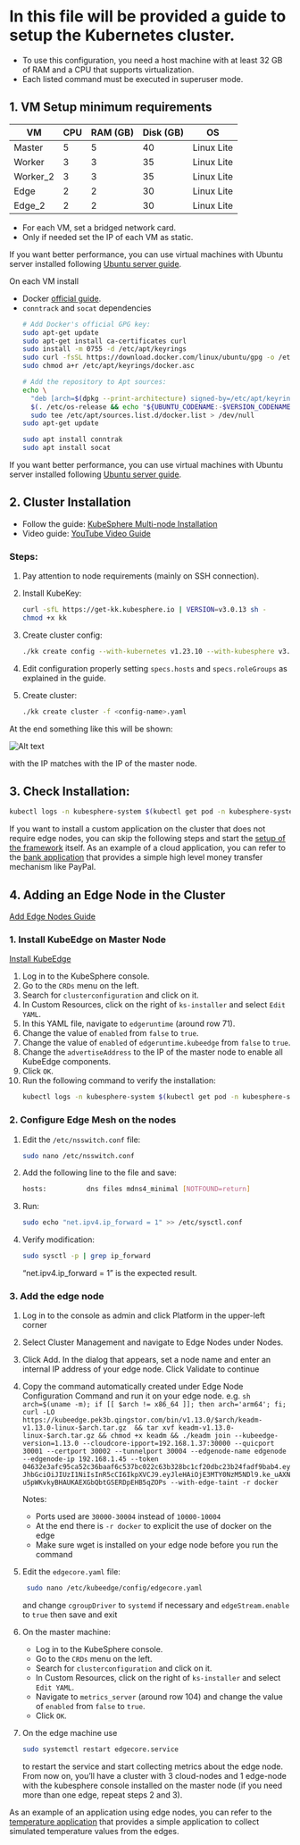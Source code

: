 # In this file will be provided a guide to setup the Kubernetes cluster.

- To use this configuration, you need a host machine with at least 32 GB of RAM and a CPU that supports virtualization.
- Each listed command must be executed in superuser mode.

## 1. VM Setup minimum requirements

| VM       | CPU | RAM (GB) | Disk (GB) | OS        |
|----------|-----|----------|-----------|-----------|
| Master   | 5   | 5        | 40        | Linux Lite|
| Worker   | 3   | 3        | 35        | Linux Lite|
| Worker_2 | 3   | 3        | 35        | Linux Lite|
| Edge     | 2   | 2        | 30        | Linux Lite|
| Edge_2   | 2   | 2        | 30        | Linux Lite|

- For each VM, set a bridged network card.
- Only if needed set the IP of each VM as static.

If you want better performance, you can use virtual machines with Ubuntu server installed following [Ubuntu server guide](Ubuntu_Server.md).

On each VM install
- Docker [official guide](https://docs.docker.com/engine/install/ubuntu/).
- `conntrack` and `socat` dependencies
    ```sh
    # Add Docker's official GPG key:
    sudo apt-get update
    sudo apt-get install ca-certificates curl
    sudo install -m 0755 -d /etc/apt/keyrings
    sudo curl -fsSL https://download.docker.com/linux/ubuntu/gpg -o /etc/apt/keyrings/docker.asc
    sudo chmod a+r /etc/apt/keyrings/docker.asc

    # Add the repository to Apt sources:
    echo \
      "deb [arch=$(dpkg --print-architecture) signed-by=/etc/apt/keyrings/docker.asc] https://download.docker.com/linux/ubuntu \
      $(. /etc/os-release && echo "${UBUNTU_CODENAME:-$VERSION_CODENAME}") stable" | \
      sudo tee /etc/apt/sources.list.d/docker.list > /dev/null
    sudo apt-get update

    sudo apt install conntrak
    sudo apt install socat
    ```

If you want better performance, you can use virtual machines with Ubuntu server installed following [Ubuntu server guide](Ubuntu_Server.md).

## 2. Cluster Installation
- Follow the guide: [KubeSphere Multi-node Installation](https://kubesphere.io/docs/v3.4/installing-on-linux/introduction/multioverview/)
- Video guide: [YouTube Video Guide](https://www.youtube.com/watch?v=nYOYk3VTSgo)

### Steps:
1. Pay attention to node requirements (mainly on SSH connection).
2. Install KubeKey:

    ```sh
    curl -sfL https://get-kk.kubesphere.io | VERSION=v3.0.13 sh -
    chmod +x kk
    ```

3. Create cluster config:

    ```sh
    ./kk create config --with-kubernetes v1.23.10 --with-kubesphere v3.4.1
    ```

4. Edit configuration properly setting `specs.hosts` and `specs.roleGroups` as explained in the guide.
5. Create cluster:

    ```sh
    ./kk create cluster -f <config-name>.yaml
    ```
At the end something like this will be shown:

![Alt text](../miscConfig/kube.png)

with the IP matches with the IP of the master node.

## 3. Check Installation:
```sh
kubectl logs -n kubesphere-system $(kubectl get pod -n kubesphere-system -l 'app in (ks-install, ks-installer)' -o jsonpath='{.items[0].metadata.name}') -f
```

If you want to install a custom application on the cluster that does not require edge nodes, you can skip the following steps and start the [setup of the framework](Framework_setup.md) itself. As an example of a cloud application, you can refer to the [bank application](Bank_setup.md) that provides a simple high level money transfer mechanism like PayPal.

## 4. Adding an Edge Node in the Cluster
[Add Edge Nodes Guide](https://www.kubesphere.io/docs/v3.4/installing-on-linux/cluster-operation/add-edge-nodes/)

### 1. Install KubeEdge on Master Node
[Install KubeEdge](https://www.kubesphere.io/docs/v3.4/pluggable-components/kubeedge/)
1. Log in to the KubeSphere console.
2. Go to the `CRDs` menu on the left.
3. Search for `clusterconfiguration` and click on it.
4. In Custom Resources, click on the right of `ks-installer` and select `Edit YAML`.
5. In this YAML file, navigate to `edgeruntime` (around row 71).
6. Change the value of `enabled` from `false` to `true`.
7. Change the value of `enabled` of `edgeruntime.kubeedge` from `false` to `true`.
8. Change the `advertiseAddress` to the IP of the master node to enable all KubeEdge components.
9. Click `OK`.
10. Run the following command to verify the installation:
    ```sh
    kubectl logs -n kubesphere-system $(kubectl get pod -n kubesphere-system -l 'app in (ks-install, ks-installer)' -o jsonpath='{.items[0].metadata.name}') -f
    ```
    
### 2. Configure Edge Mesh on the nodes
1. Edit the `/etc/nsswitch.conf` file:
    ```sh
    sudo nano /etc/nsswitch.conf
    ```
2. Add the following line to the file and save:
    ```sh
    hosts:          dns files mdns4_minimal [NOTFOUND=return]
    ```
3. Run:
    ```sh
    sudo echo "net.ipv4.ip_forward = 1" >> /etc/sysctl.conf
    ```
4. Verify modification:
    ```sh
    sudo sysctl -p | grep ip_forward
    ```
    “net.ipv4.ip_forward = 1” is the expected result. 

### 3. Add the edge node
1. Log in to the console as admin and click Platform in the upper-left corner
2. Select Cluster Management and navigate to Edge Nodes under Nodes.
3. Click Add. In the dialog that appears, set a node name and enter an internal IP address of your edge node. Click Validate to continue
4. Copy the command automatically created under Edge Node Configuration Command and run it on your edge node.
e.g.
        ```sh
        arch=$(uname -m); if [[ $arch != x86_64 ]]; then arch='arm64'; fi;  curl -LO https://kubeedge.pek3b.qingstor.com/bin/v1.13.0/$arch/keadm-v1.13.0-linux-$arch.tar.gz  && tar xvf keadm-v1.13.0-linux-$arch.tar.gz && chmod +x keadm && ./keadm join --kubeedge-version=1.13.0 --cloudcore-ipport=192.168.1.37:30000 --quicport 30001 --certport 30002 --tunnelport 30004 --edgenode-name edgenode --edgenode-ip 192.168.1.45 --token 04632e3afc95ca52c36baaf6c537bc022c63b328bc1cf20dbc23b24fadf9bab4.eyJhbGciOiJIUzI1NiIsInR5cCI6IkpXVCJ9.eyJleHAiOjE3MTY0NzM5NDl9.ke_uAXNu5pWKvkyBHAUKAEXGbQbtGSERDpEHB5qZOPs --with-edge-taint -r docker
        ```

    Notes:
    - Ports used are `30000-30004` instead of `10000-10004`
    - At the end there is `-r docker` to explicit the use of docker on the edge 
    - Make sure wget is installed on your edge node before you run the command
5. Edit the `edgecore.yaml` file:
   ```sh
    sudo nano /etc/kubeedge/config/edgecore.yaml 
    ```
   and change `cgroupDriver` to `systemd` if necessary and  `edgeStream.enable` to `true` then save and exit
6. On the master machine:
    - Log in to the KubeSphere console.
    - Go to the `CRDs` menu on the left.
    - Search for `clusterconfiguration` and click on it.
    - In Custom Resources, click on the right of `ks-installer` and select `Edit YAML`.
    - Navigate to `metrics_server` (around row 104) and change the value of `enabled` from `false` to `true`.
    - Click `OK`.
7. On the edge machine use
    ```sh
    sudo systemctl restart edgecore.service
    ```
    to restart the service and start collecting metrics about the edge node.
From now on, you’ll have a cluster with 3 cloud-nodes and 1 edge-node with the kubesphere console installed on the master node (if you need more than one edge, repeat steps 2 and 3).

As an example of an application using edge nodes, you can refer to the [temperature application](Temp_setup.md) that provides a simple application to collect simulated temperature values from the edges.
